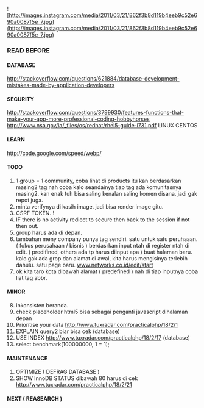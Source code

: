 ![http://images.instagram.com/media/2011/03/21/862f3b8d119b4eeb9c52e690a0087f5e_7.jpg](http://images.instagram.com/media/2011/03/21/862f3b8d119b4eeb9c52e690a0087f5e_7.jpg)

### READ BEFORE
#### DATABASE
http://stackoverflow.com/questions/621884/database-development-mistakes-made-by-application-developers

#### SECURITY
http://stackoverflow.com/questions/3799930/features-functions-that-make-your-app-more-professional-coding-hobbyhorses
http://www.nsa.gov/ia/_files/os/redhat/rhel5-guide-i731.pdf LINUX CENTOS

#### LEARN
http://code.google.com/speed/webp/

#### TODO
1. 1 group = 1 community, coba lihat di products itu kan berdasarkan masing2 tag nah coba kalo seandainya tiap tag ada komunitasnya masing2. kan enak tuh bisa saling kenalan saling komen disana. jadi gak repot juga.
2. minta verifynya di kasih image. jadi bisa render image gitu.
3. CSRF TOKEN. !
4. IF there is no activity rediect to secure then back to the session if not then out.
5. group harus ada di depan.
6. tambahan meny company punya tag sendiri. satu untuk satu peruhaaan. ( fokus perusahaan / bisnis ) berdasrkan input ntah di register ntah di edit. ( predifined, others ada tp harus diinput apa ) buat halaman baru. kalo gak ada grop dan alamat di awal, kita harus mengisinya terlebih dahulu. satu page baru. www.networks.co.id/edit/start
7. ok kita taro kota dibawah alamat ( predefined ) nah di tiap inputnya coba liat tag abbr.


#### MINOR
8. inkonsisten beranda.
9. check placeholder html5 bisa sebagai penganti javascript dihalaman depan
10. Prioritise your data http://www.tuxradar.com/practicalphp/18/2/1 
11. EXPLAIN query2 biar bisa cek (database)
12. USE INDEX http://www.tuxradar.com/practicalphp/18/2/17 (database)
13. select benchmark(100000000, 1 = 1);

#### MAINTENANCE
1. OPTIMIZE ( DEFRAG DATABASE )
2. SHOW InnoDB STATUS dibawah 80 harus di cek http://www.tuxradar.com/practicalphp/18/2/21

#### NEXT ( REASEARCH )